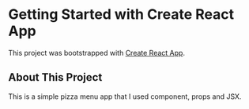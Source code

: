 # Getting Started with Create React App

This project was bootstrapped with [Create React App](https://github.com/facebook/create-react-app).

## About This Project
This is a simple pizza menu app that I used component, props and JSX.
